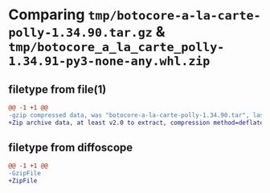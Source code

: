 # Comparing `tmp/botocore-a-la-carte-polly-1.34.90.tar.gz` & `tmp/botocore_a_la_carte_polly-1.34.91-py3-none-any.whl.zip`

## filetype from file(1)

```diff
@@ -1 +1 @@
-gzip compressed data, was "botocore-a-la-carte-polly-1.34.90.tar", last modified: Wed Apr 24 01:02:19 2024, max compression
+Zip archive data, at least v2.0 to extract, compression method=deflate
```

## filetype from diffoscope

```diff
@@ -1 +1 @@
-GzipFile
+ZipFile
```


